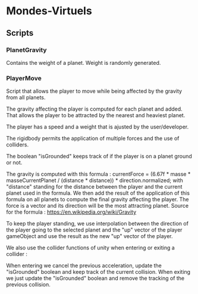# Mondes-Virtuels

## Scripts

### PlanetGravity

Contains the weight of a planet.
Weight is randomly generated.

### PlayerMove

Script that allows the player to move while being affected by the gravity from all planets.

The gravity affecting the player is computed for each planet and added.
That allows the player to be attracted by the nearest and heaviest planet.

The player has a speed and a weight that is ajusted by the user/developer.

The rigidbody permits the application of multiple forces and the use of colliders.

The boolean "isGrounded" keeps track of if the player is on a planet ground or not.

The gravity is computed with this formula : currentForce = (6.67f * masse * masseCurrentPlanet / (distance * distance)) * direction.normalized;
with "distance" standing for the distance between the player and the current planet used in the formula.
We then add the result of the application of this formula on all planets to compute the final gravity affecting the player.
The force is a vector and its direction will be the most attracting planet.
Source for the formula : https://en.wikipedia.org/wiki/Gravity

To keep the player standing, we use interpolation between the direction of the player going to the selected planet
and the "up" vector of the player gameObject and use the result as the new "up" vector of the player.

We also use the collider functions of unity when entering or exiting a collider :

When entering we cancel the previous acceleration, update the "isGrounded" boolean and keep track of the current collision.
When exiting we just update the "isGrounded" boolean and remove the tracking of the previous collision.
